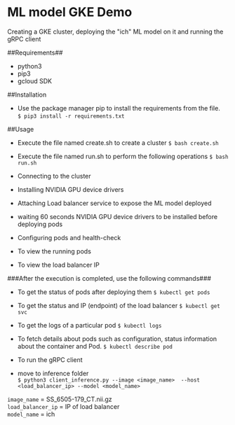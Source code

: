 ML model GKE Demo
======
Creating a GKE cluster, deploying the "ich" ML model on it and running the gRPC client

##Requirements##

- python3  
- pip3  
- gcloud SDK

##Installation

-  Use the package manager pip to install the requirements from the file.  
`$ pip3 install -r requirements.txt`

##Usage

- Execute the file named create.sh to create a cluster
`$ bash create.sh`

- Execute the file named run.sh to perform the following operations
`$ bash run.sh`

- Connecting to the cluster  
- Installing NVIDIA GPU device drivers  
- Attaching Load balancer service to expose the ML model deployed

- waiting 60 seconds NVIDIA GPU device drivers to be installed before deploying pods  
- Configuring pods and health-check  
- To view the running pods  
- To view the load balancer IP  

###After the execution is completed, use the following commands###

- To get the status of pods after deploying them
`$ kubectl get pods`

- To get the status and IP (endpoint) of the load balancer
`$ kubectl get svc`

- To get the logs of a particular pod
`$ kubectl logs`

- To fetch details about pods such as configuration, status information about the container and Pod.
`$ kubectl describe pod`

- To run the gRPC client  
- move to inference folder  
```$ python3 client_inference.py --image <image_name>  --host <load_balancer_ip> --model <model_name>```

`image_name` = SS_6505-179_CT.nii.gz  
`load_balancer_ip` = IP of load balancer  
`model_name` = ich